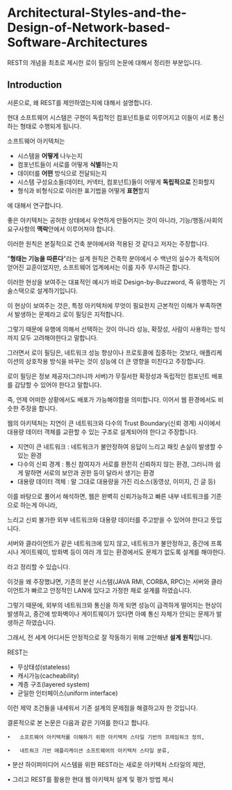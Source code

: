 # Architectural-Styles-and-the-Design-of-Network-based-Software-Architectures
  
  REST의 개념을 최초로 제시한 로이 필딩의 논문에 대해서 정리한 부분입니다.

## Introduction

서론으로, 왜 REST를 제안하였는지에 대해서 설명합니다.

현대 소프트웨어 시스템은 구현이 독립적인 컴포넌트들로 이루어지고 이들이 서로 통신하는 형태로 수행되게 됩니다.

소프트웨어 아키텍처는 

- 시스템을 **어떻게** 나누는지
- 컴포넌트들이 서로를 어떻게 **식별**하는지
- 데이터를 **어떤** 방식으로 전달되는지
- 시스템 구성요소들(데이터, 커넥터, 컴포넌트)들이 어떻게 **독립적으로** 진화할지
- 형식과 비형식으로 이러한 표기법을 어떻게 **표현**할지

에 대해서 연구합니다.

좋은 아키텍처는 공허한 상태에서 우연하게 만들어지는 것이 아니라, 기능/행동/사회의 요구사항의 **맥락**안에서 이루어져야 합니다.

이러한 원칙은 본질적으로 건축 분야에서와 적용된 것 같다고 저자는 주장합니다.

"**형태는 기능을 따른다**"라는 설계 원칙은 건축학 분야에서 수 백년의 실수가 축적되어 얻어진 교훈이었지만, 소프트웨어 업계에서는 이를 자주 무시하곤 합니다.

이러한 현상을 보여주는 대표적인 예시가 바로 Design-by-Buzzword, 즉 유행하는 기술스택으로 설계하기입니다.

이 현상이 보여주는 것은, 특정 아키텍처에 무엇이 필요한지 근본적인 이해가 부족하면서 발생하는 문제라고 로이 필딩은 지적합니다.

그렇기 때문에 유행에 의해서 선택하는 것이 아니라 성능, 확장성, 사람이 사용하는 방식까지 모두 고려해야한다고 말합니다.

그러면서 로이 필딩은, 네트워크 성능 향상이나 프로토콜에 집중하는 것보다, 애플리케이션의 상호작용 방식을 바꾸는 것이 성능에 더 큰 영향을 미친다고 주장합니다.

로이 필딩은 정보 제공자(그러니까 서버)가 무질서한 확장성과 독립적인 컴포넌트 배포를 감당할 수 있어야 한다고 말합니다.

즉, 언제 어떠한 상황에서도 배포가 가능해야함을 의미합니다. 이어서 웹 환경에서도 비슷한 주장을 합니다.

웹의 아키텍처는 지연이 큰 네트워크와 다수의 Trust Boundary(신뢰 경계) 사이에서 대용량 데이터 객체를 교환할 수 있는 구조로 설계되어야 한다고 주장합니다.

- 지연이 큰 네트워크 : 네트워크가 불안정하여 응답이 느리고 패킷 손실이 발생할 수 있는 환경
- 다수의 신뢰 경계 : 통신 참여자가 서로를 완전히 신뢰하지 않는 환경, 그러니까 쉽게 말하면 서로의 보안과 권한 등이 달라서 생기는 환경
- 대용량 데이터 객체 : 말 그대로 대용량을 가진 리소스(동영상, 이미지, 긴 글 등)

이를 바탕으로 풀어서 해석하면, 웹은 완벽히 신뢰가능하고 빠른 내부 네트워크를 기준으로 하는게 아니라, 

느리고 신뢰 불가한 외부 네트워크와 대용량 데이터를 주고받을 수 있어야 한다고 뜻입니다.

  서버와 클라이언트가 같은 네트워크에 있지 않고,
  네트워크가 불안정하고,
  중간에 프록시나 게이트웨이, 방화벽 등이 여러 개 있는 환경에서도
  문제가 없도록 설계를 해야한다.

라고 정리할 수 있습니다.

이것을 왜 주장했냐면, 기존의 분산 시스템(JAVA RMI, CORBA, RPC)는 서버와 클라이언트가 빠르고 안정적인 LAN에 있다고 가정한 채로 설계를 하였습니다.

그렇기 때문에, 외부의 네트워크와 통신을 하게 되면 성능이 급격하게 떨어지는 현상이 발생하고, 중간에 방화벽이나 게이트웨이가 있다면 아예 통신 자체가 안되는 문제가 발생하곤 하였습니다.

그래서, 전 세계 어디서든 안정적으로 잘 작동하기 위해 고안해낸 **설계 원칙**입니다.

REST는

  - 무상태성(stateless)
  - 캐시가능(cacheability)
  - 계층 구조(layered system)
  - 균일한 인터페이스(uniform interface)

이런 제약 조건들을 내세워서 기존 설계의 문제점을 해결하고자 한 것입니다.


결론적으로 본 논문은 다음과 같은 기여를 한다고 합니다.

	•	소프트웨어 아키텍처를 이해하기 위한 아키텍처 스타일 기반의 프레임워크 정의,
  
	•	네트워크 기반 애플리케이션 소프트웨어의 아키텍처 스타일 분류,
	
  •	분산 하이퍼미디어 시스템을 위한 REST라는 새로운 아키텍처 스타일의 제안,
	
  •	그리고 REST를 활용한 현대 웹 아키텍처 설계 및 평가 방법 제시

